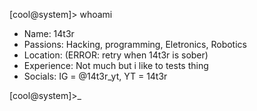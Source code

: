 [cool@system]> whoami
- Name:       14t3r
- Passions:   Hacking, programming, Eletronics, Robotics
- Location:   (ERROR: retry when 14t3r is sober)
- Experience: Not much but i like to tests thing
- Socials:    IG = @14t3r_yt, YT = 14t3r

[cool@system]>_
